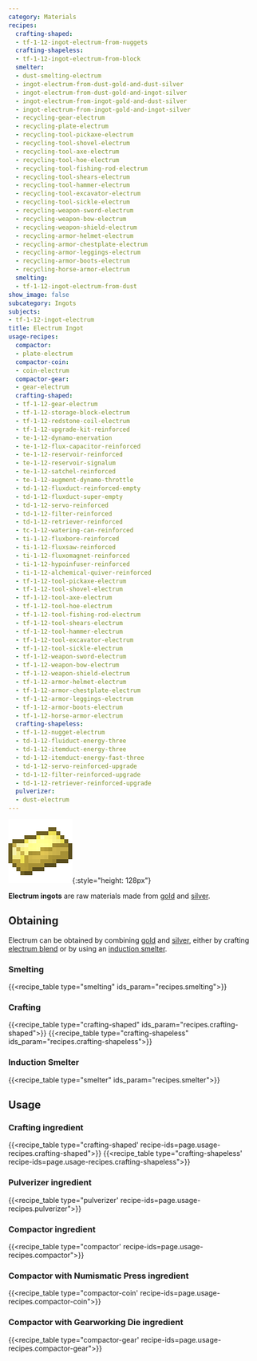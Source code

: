 ```yaml
---
category: Materials
recipes:
  crafting-shaped:
  - tf-1-12-ingot-electrum-from-nuggets
  crafting-shapeless:
  - tf-1-12-ingot-electrum-from-block
  smelter:
  - dust-smelting-electrum
  - ingot-electrum-from-dust-gold-and-dust-silver
  - ingot-electrum-from-dust-gold-and-ingot-silver
  - ingot-electrum-from-ingot-gold-and-dust-silver
  - ingot-electrum-from-ingot-gold-and-ingot-silver
  - recycling-gear-electrum
  - recycling-plate-electrum
  - recycling-tool-pickaxe-electrum
  - recycling-tool-shovel-electrum
  - recycling-tool-axe-electrum
  - recycling-tool-hoe-electrum
  - recycling-tool-fishing-rod-electrum
  - recycling-tool-shears-electrum
  - recycling-tool-hammer-electrum
  - recycling-tool-excavator-electrum
  - recycling-tool-sickle-electrum
  - recycling-weapon-sword-electrum
  - recycling-weapon-bow-electrum
  - recycling-weapon-shield-electrum
  - recycling-armor-helmet-electrum
  - recycling-armor-chestplate-electrum
  - recycling-armor-leggings-electrum
  - recycling-armor-boots-electrum
  - recycling-horse-armor-electrum
  smelting:
  - tf-1-12-ingot-electrum-from-dust
show_image: false
subcategory: Ingots
subjects:
- tf-1-12-ingot-electrum
title: Electrum Ingot
usage-recipes:
  compactor:
  - plate-electrum
  compactor-coin:
  - coin-electrum
  compactor-gear:
  - gear-electrum
  crafting-shaped:
  - tf-1-12-gear-electrum
  - tf-1-12-storage-block-electrum
  - tf-1-12-redstone-coil-electrum
  - tf-1-12-upgrade-kit-reinforced
  - te-1-12-dynamo-enervation
  - te-1-12-flux-capacitor-reinforced
  - te-1-12-reservoir-reinforced
  - te-1-12-reservoir-signalum
  - te-1-12-satchel-reinforced
  - te-1-12-augment-dynamo-throttle
  - td-1-12-fluxduct-reinforced-empty
  - td-1-12-fluxduct-super-empty
  - td-1-12-servo-reinforced
  - td-1-12-filter-reinforced
  - td-1-12-retriever-reinforced
  - tc-1-12-watering-can-reinforced
  - ti-1-12-fluxbore-reinforced
  - ti-1-12-fluxsaw-reinforced
  - ti-1-12-fluxomagnet-reinforced
  - ti-1-12-hypoinfuser-reinforced
  - ti-1-12-alchemical-quiver-reinforced
  - tf-1-12-tool-pickaxe-electrum
  - tf-1-12-tool-shovel-electrum
  - tf-1-12-tool-axe-electrum
  - tf-1-12-tool-hoe-electrum
  - tf-1-12-tool-fishing-rod-electrum
  - tf-1-12-tool-shears-electrum
  - tf-1-12-tool-hammer-electrum
  - tf-1-12-tool-excavator-electrum
  - tf-1-12-tool-sickle-electrum
  - tf-1-12-weapon-sword-electrum
  - tf-1-12-weapon-bow-electrum
  - tf-1-12-weapon-shield-electrum
  - tf-1-12-armor-helmet-electrum
  - tf-1-12-armor-chestplate-electrum
  - tf-1-12-armor-leggings-electrum
  - tf-1-12-armor-boots-electrum
  - tf-1-12-horse-armor-electrum
  crafting-shapeless:
  - tf-1-12-nugget-electrum
  - td-1-12-fluiduct-energy-three
  - td-1-12-itemduct-energy-three
  - td-1-12-itemduct-energy-fast-three
  - td-1-12-servo-reinforced-upgrade
  - td-1-12-filter-reinforced-upgrade
  - td-1-12-retriever-reinforced-upgrade
  pulverizer:
  - dust-electrum
---
```


![Electrum ingot](/assets/images/docs/1.12/thermal-foundation/ingot-electrum.png){:style="height: 128px"}


**Electrum ingots** are raw materials made from
[gold](https://minecraft.gamepedia.com/Gold_Ingot) and
[silver](../silver-ingot/).


Obtaining
---------

Electrum can be obtained by combining
[gold](https://minecraft.gamepedia.com/Gold_Ingot) and
[silver](../silver-ingot/), either by crafting [electrum
blend](../electrum-blend/) or by using an [induction
smelter](../../thermal-expansion/induction-smelter/).

### Smelting
{{<recipe_table type="smelting" ids_param="recipes.smelting">}}

### Crafting
{{<recipe_table type="crafting-shaped" ids_param="recipes.crafting-shaped">}}
{{<recipe_table type="crafting-shapeless" ids_param="recipes.crafting-shapeless">}}

### Induction Smelter
{{<recipe_table type="smelter" ids_param="recipes.smelter">}}


Usage
-----

### Crafting ingredient
{{<recipe_table type="crafting-shaped' recipe-ids=page.usage-recipes.crafting-shaped">}}
{{<recipe_table type="crafting-shapeless' recipe-ids=page.usage-recipes.crafting-shapeless">}}

### Pulverizer ingredient
{{<recipe_table type="pulverizer' recipe-ids=page.usage-recipes.pulverizer">}}

### Compactor ingredient
{{<recipe_table type="compactor' recipe-ids=page.usage-recipes.compactor">}}

### Compactor with Numismatic Press ingredient
{{<recipe_table type="compactor-coin' recipe-ids=page.usage-recipes.compactor-coin">}}

### Compactor with Gearworking Die ingredient
{{<recipe_table type="compactor-gear' recipe-ids=page.usage-recipes.compactor-gear">}}
